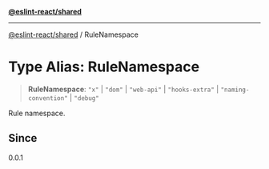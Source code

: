 [**@eslint-react/shared**](../README.md)

***

[@eslint-react/shared](../README.md) / RuleNamespace

# Type Alias: RuleNamespace

> **RuleNamespace**: `"x"` \| `"dom"` \| `"web-api"` \| `"hooks-extra"` \| `"naming-convention"` \| `"debug"`

Rule namespace.

## Since

0.0.1
